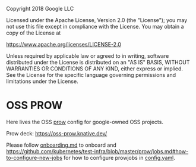 Copyright 2018 Google LLC

Licensed under the Apache License, Version 2.0 (the "License");
you may not use this file except in compliance with the License.
You may obtain a copy of the License at

  https://www.apache.org/licenses/LICENSE-2.0

Unless required by applicable law or agreed to in writing, software
distributed under the License is distributed on an "AS IS" BASIS,
WITHOUT WARRANTIES OR CONDITIONS OF ANY KIND, either express or implied.
See the License for the specific language governing permissions and
limitations under the License.

# OSS PROW

Here lives the OSS [prow](https://github.com/kubernetes/test-infra/tree/master/prow) config for google-owned OSS projects.

Prow deck: https://oss-prow.knative.dev/

Please follow [onboarding.md](./prow/oss/onboarding.md) to onboard and https://github.com/kubernetes/test-infra/blob/master/prow/jobs.md#how-to-configure-new-jobs for how to configure prowjobs in [config.yaml](./prow/oss/config.yaml).
